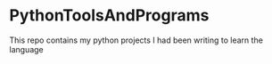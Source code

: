 # PythonToolsAndPrograms
This repo contains my python projects I had been writing to learn the language
